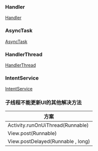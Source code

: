 ### Handler
[Handler](https://github.com/ningbaoqi/Handler/blob/master/README-handler.md)
### AsyncTask
[AsyncTask](https://github.com/ningbaoqi/Handler/blob/master/README-asynctask.md)
### HandlerThread
[HandlerThread](https://github.com/ningbaoqi/Handler/blob/master/README-handlerthread.md)
### IntentService
[IntentService](https://github.com/ningbaoqi/Handler/blob/master/README-IntentService.md)

### 子线程不能更新UI的其他解决方法

|方案|
|------|
|Activity.runOnUiThread(Runnable)|
|View.post(Runnable)|
|View.postDelayed(Runnable , long)|

